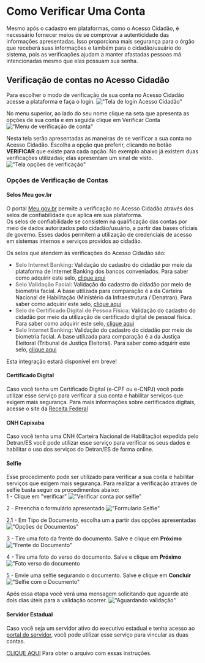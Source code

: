 # Como Verificar Uma Conta  

Mesmo após o cadastro em plataformas, como o Acesso Cidadão, é necessário fornecer meios de se comprovar a autenticidade das informações apresentadas. 
Isso proporciona mais segurança para o órgão que receberá suas informações e também para o cidadão/usuário do sistema, pois as verificações ajudam a manter 
afastadas pessoas má intencionadas mesmo que elas possuam sua senha.  

## Verificação de contas no Acesso Cidadão  

Para escolher o modo de verificação de sua conta no Acesso Cidadão acesse a plataforma e faça o login.
!["Tela de login Acesso Cidadão"](../_images/Acesso.png)  

No menu superior, ao lado do seu nome clique na seta que apresenta as opções de sua conta e em seguida clique em Verificar Conta  
!["Menu de verificação de conta"](../_images/MenuVerificarConta.png)  

Nesta tela serão apresentadas as maneiras de se verificar a sua conta no Acesso Cidadão. Escolha a opção que preferir, clicando no botão **VERIFICAR** 
que existe para cada opção. No exemplo abaixo já existem duas verificações utilizadas; elas apresentam um sinal de visto.  
!["Tela opções de verificação"](../_images/TelaVerificarConta.png)  

### Opções de Verificação de Contas

#### Selos Meu gov.br
O portal [Meu gov.br](https://www.gov.br/pt-br) permite a verificação no Acesso Cidadão através dos selos de confiabilidade que aplica em sua plataforma.  
Os selos de confiabilidade se consistem na qualificação das contas por meio de dados autorizados pelo cidadão/usuário, a partir das bases oficiais de governo. 
Esses dados permitem a utilização de credenciais de acesso em sistemas internos e serviços providos ao cidadão.  

Os selos que atendem às verificações do Acesso Cidadão são:

- **<span style="color:grey">Selo Internet Banking</span>**: Validação do cadastro do cidadão por meio da plataforma de Internet Banking dos bancos conveniados. 
Para saber como adquirir este selo, [clique aqui](http://faq-login-unico.servicos.gov.br/en/latest/_perguntasdafaq/comoadquirirselointernetbanking.html)
- **<span style="color:grey">Selo Validação Facial</span>**: Validação do cadastro do cidadão por meio de biometria facial. A base utilizada para comparação é a da 
Carteira Nacional de Habilitação (Ministério da Infraestrutura / Denatran). 
Para saber como adquirir este selo, [clique aqui](http://faq-login-unico.servicos.gov.br/en/latest/_perguntasdafaq/comoadquirirvalidacaofacial.html)
- **<span style="color:grey">Selo de Certificado Digital de Pessoa Física</span>**: Validação do cadastro do cidadão por meio da utilização de certificado digital de pessoal física.
Para saber como adquirir este selo, [clique aqui](http://faq-login-unico.servicos.gov.br/en/latest/_perguntasdafaq/comoadquirircertificadodigitalpessoafisica.html)
- **<span style="color:grey">Selo Internet Banking</span>**: Validação do cadastro do cidadão por meio de biometria facial. A base utilizada para comparação 
é a da Justiça Eleitoral (Tribunal de Justiça Eleitoral). Para saber como adquirir este selo, [clique aqui](http://faq-login-unico.servicos.gov.br/en/latest/_perguntasdafaq/comoadquirirvalidacaofacial.html)  

Esta integração estará disponível em breve!  

#### Certificado Digital
Caso você tenha um Certificado Digital (e-CPF ou e-CNPJ) você pode utilizar esse serviço para verificar a sua conta e habilitar serviços que exigem mais segurança.
Para mais informações sobre certificados digitais, acesse o site da 
[Receita Federal](https://receita.economia.gov.br/orientacao/tributaria/senhas-e-procuracoes/senhas/certificados-digitais/orientacoes-sobre-emissao-renovacao-e-revogacao-de-certificados-digitais-e-cpf-ou-e-cnpj)

#### CNH Capixaba
Caso você tenha uma CNH (Carteira Nacional de Habilitação) expedida pelo Detran/ES você pode utilizar esse serviço para verificar os seus dados e 
habilitar o uso dos serviços do Detran/ES de forma online.  

#### Selfie
Esse procedimento pode ser utilizado para verificar a sua conta e habilitar serviços que exigem mais segurança. Para realizar a verificação através de selfie
basta seguir os procedimentos abaixo:  
1 - Clique em "verificar"
!["Verificar conta por selfie"](../_images/SelfieBotao.png)  

2 - Preencha o formulário apresentado
!["Formulario Selfie"](../_images/SelfieFormulario.png)  

2.1 - Em Tipo de Documento, escolha um a partir das opções apresentadas
!["Opções de Documentos"](../_images/SelfieDocumentos.png)    

3 - Tire uma foto da frente do documento. Salve e clique em **Próximo**
!["Frente do Documento"](../_images/SelfieFrenteDoc.png)  

4 - Tire uma foto do verso do documento. Salve e clique em **Próximo**
!["Foto verso do documento](../_images/SelfieVersoDoc.png)  

5 - Envie uma selfie segurando o documento. Salve e clique em **Concluir**
!["Selfie com o Documento"](../_images/SelfieDoc.png)  

Após essa etapa você verá uma mensagem solicitando que aguarde até dois dias úteis para a validação ocorrer.
!["Aguardando validação"](../_images/SelfieAguardandoConfirmacao.png)  

#### Servidor Estadual
Caso você seja um servidor ativo do executivo estadual e tenha acesso ao [portal do servidor](https://servidor.es.gov.br/), você pode utilizar esse serviço para vincular as duas contas.  


[CLIQUE AQUI](../_arquivos/VerificarConta.pdf) Para obter o arquivo com essas instruções.